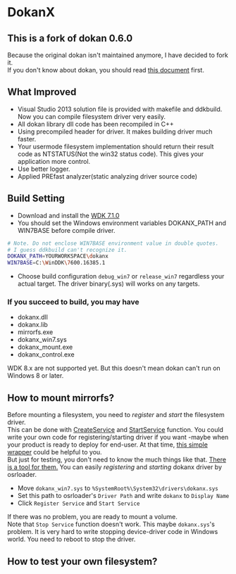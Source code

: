 # DokanX

## This is a fork of dokan 0.6.0
Because the original dokan isn't maintained anymore, I have decided to fork it.   
If you don't know about dokan, you should read [this document](http://dokan-dev.net/en/docs/) first. 

## What Improved
* Visual Studio 2013 solution file is provided with makefile and ddkbuild. Now you can compile filesystem driver very easily.
* All dokan library dll code has been recompiled in C++
* Using precompiled header for driver. It makes building driver much faster.
* Your usermode filesystem implementation should return their result code as NTSTATUS(Not the win32 status code).
This gives your application more control.
* Use better logger.
* Applied PREfast analyzer(static analyzing driver source code)

## Build Setting
* Download and install the [WDK 7.1.0](http://www.microsoft.com/en-us/download/details.aspx?id=11800)
* You should set the Windows environment variables DOKANX_PATH and WIN7BASE before compile driver.

```bash
# Note. Do not enclose WIN7BASE environment value in double quotes.  
# I guess ddkbuild can't recognize it.
DOKANX_PATH=YOURWORKSPACE\dokanx
WIN7BASE=C:\WinDDK\7600.16385.1
```
* Choose build configuration `debug_win7` or `release_win7` regardless your actual target. The driver binary(.sys) will works on any targets. 

### If you succeed to build, you may have
* dokanx.dll
* dokanx.lib
* mirrorfs.exe
* dokanx_win7.sys
* dokanx_mount.exe
* dokanx_control.exe

WDK 8.x are not supported yet. But this doesn't mean dokan can't run on Windows 8 or later. 

## How to mount mirrorfs?
Before mounting a filesystem, you need to *register* and *start* the filesystem driver.  
This can be done with [CreateService](http://msdn.microsoft.com/en-us/library/windows/desktop/ms682450(v=vs.85).aspx) and [StartService](http://msdn.microsoft.com/en-us/library/windows/desktop/ms686321(v=vs.85).aspx) function. You could write your own code for registering/starting driver if you want -maybe when your product is ready to deploy for end-user. At that time, [this simple wrapper](https://github.com/BenjaminKim/dokanx/blob/master/Common/WinNT/NtServiceCtrl.cpp) could be helpful to you.  
But just for testing, you don't need to know the much things like that. [There is a tool for them.](http://www.osronline.com/article.cfm?article=157)
You can easily *registering* and *starting* dokanx driver by osrloader.
* Move `dokanx_win7.sys` to `%SystemRoot%\System32\drivers\dokanx.sys`
* Set this path to osrloader's `Driver Path` and write `dokanx` to `Display Name`
* Click `Register Service` and `Start Service`

If there was no problem, you are ready to mount a volume.  
Note that `Stop Service` function doesn't work. This maybe `dokanx.sys`'s problem. It is very hard to write stopping device-driver code in Windows world. You need to reboot to stop the driver.

## How to test your own filesystem?
